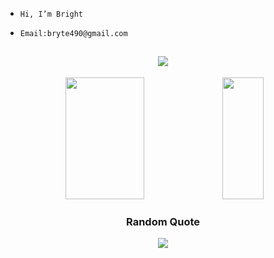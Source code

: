 -     Hi, I’m Bright
-     Email:bryte490@gmail.com

<h2 dir="auto" align="center">
  <a href="mailto:bryte490@gmail.com">
    <img src="https://img.shields.io/badge/bryte490%40gmail.com-blue?style=plastic&logo=gmail&logoColor=white&color=red&link=mailto:bryte490@gmail.com"/>
  </a>
</h2>

<div align="center">
  <!--<h3> 📊 GitHub Stats: </h3>-->
  <img width="50%" height="195px" src="https://github-readme-streak-stats.herokuapp.com/?user=Bryteog&theme=nord&hide_border=false">
  <img width="36%" height="195px" src="https://github-readme-stats.vercel.app/api/top-langs/?username=Bryteog&theme=nord&hide_border=false&include_all_commits=false&count_private=false&layout=compact">
</div>



<div align="center">
  <h3>Random Quote</h3>
  <img src="https://quotes-github-readme.vercel.app/api?type=horizontal&theme=nord">
</div>

<!---
Bryteog/Bryteog is a ✨ special ✨ repository because its `README.md` (this file) appears on your GitHub profile.
You can click the Preview link to take a look at your changes.
--->
